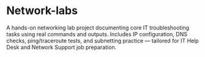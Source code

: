 # Network-labs
A hands-on networking lab project documenting core IT troubleshooting tasks using real commands and outputs. Includes IP configuration, DNS checks, ping/traceroute tests, and subnetting practice — tailored for IT Help Desk and Network Support job preparation.
